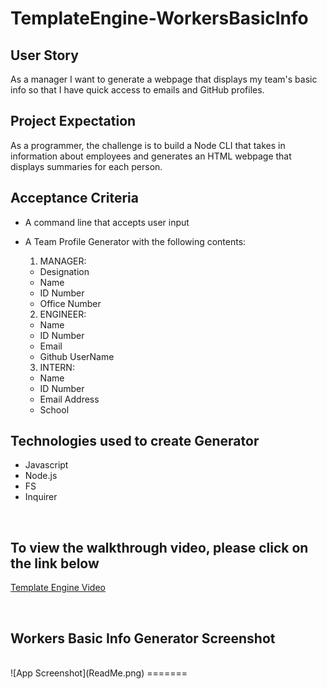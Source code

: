 # TemplateEngine-WorkersBasicInfo


## User Story

As a manager
I want to generate a webpage that displays my team's basic info
so that I have quick access to emails and GitHub profiles.


## Project Expectation

As a programmer, the challenge is to build a Node CLI that takes in information about employees and generates an HTML webpage that displays summaries for each person.

## Acceptance Criteria

* A command line that accepts user input
* A Team Profile Generator with the following contents:
  
  1. MANAGER:
  - Designation
  - Name
  - ID Number
  - Office Number

  2. ENGINEER:
  - Name
  - ID Number
  - Email
  - Github UserName

  3. INTERN:
  - Name
  - ID Number
  - Email Address
  - School

## Technologies used to create Generator

* Javascript
* Node.js
* FS
* Inquirer


<br>

## To view the walkthrough video, please click on the link below

[Template Engine Video](https://drive.google.com/file/d/1Y-cjkZ7O7ZnzO2D275xkmgRN3IDNQrSU/view)



<br>

## Workers Basic Info Generator Screenshot
<br>
![App Screenshot](ReadMe.png)
=======
